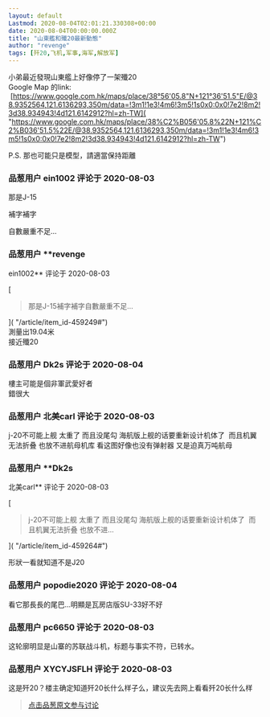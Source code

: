```yaml
---
layout: default
Lastmod: 2020-08-04T02:01:21.330308+00:00
date: 2020-08-04T00:00:00.000Z
title: "山東艦和殲20最新動態"
author: "revenge"
tags: [歼20,飞机,军事,海军,解放军]
---
```


小弟最近發現山東艦上好像停了一架殲20  
Google Map 的link:  
 [https://www.google.com.hk/maps/place/38°56'05.8"N+121°36'51.5"E/@38.9352564,121.6136293,350m/data=!3m1!1e3!4m6!3m5!1s0x0:0x0!7e2!8m2!3d38.934943!4d121.6142912?hl=zh-TW]( "https://www.google.com.hk/maps/place/38%C2%B056'05.8%22N+121%C2%B036'51.5%22E/@38.9352564,121.6136293,350m/data=!3m1!1e3!4m6!3m5!1s0x0:0x0!7e2!8m2!3d38.934943!4d121.6142912?hl=zh-TW")  
  
P.S. 那也可能只是模型，請適當保持距離

            
### 品葱用户 **ein1002** 评论于 2020-08-03
        
那是J-15  
  
補字補字  
  
自數嚴重不足...
        


            
### 品葱用户 **revenge 
ein1002** 评论于 2020-08-03
        
[

> 那是J-15補字補字自數嚴重不足...

]( "/article/item_id-459249#")  
測量出19.04米  
接近殲20
        


            
### 品葱用户 **Dk2s** 评论于 2020-08-04
        
樓主可能是個非軍武愛好者  
錯很大
        


            
### 品葱用户 **北美carl** 评论于 2020-08-03
        
j-20不可能上舰 太重了 而且没尾勾 海航版上舰的话要重新设计机体了  而且机翼无法折叠 也放不进航母机库 看这图好像也没有弹射器 又是迫真万吨航母
        


            
### 品葱用户 **Dk2s 
北美carl** 评论于 2020-08-03
        
[

> j-20不可能上舰 太重了 而且没尾勾 海航版上舰的话要重新设计机体了  而且机翼无法折叠 也放不进...

]( "/article/item_id-459264#")  
  
形狀一看就知道不是J20
        


            
### 品葱用户 **popodie2020** 评论于 2020-08-04
        
看它那長長的尾巴...明顯是瓦房店版SU-33好不好
        


            
### 品葱用户 **pc6650** 评论于 2020-08-03
        
这轮廓明显是山寨的苏联战斗机，标题与事实不符，已转水。
        


            
### 品葱用户 **XYCYJSFLH** 评论于 2020-08-03
        
这是歼20？楼主确定知道歼20长什么样子么，建议先去网上看看歼20长什么样
        






> [点击品葱原文参与讨论](https://pincong.rocks/article/22466)

